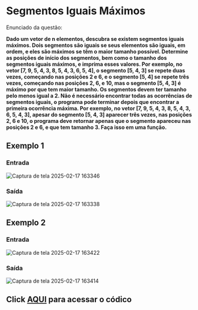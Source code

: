 # Segmentos Iguais Máximos

Enunciado da questão:

**Dado um vetor de n elementos, descubra se existem segmentos iguais máximos. Dois segmentos são iguais se seus elementos são iguais, em ordem, e eles são máximos se têm o maior tamanho possível. Determine as posições de início dos segmentos, bem como o tamanho dos segmentos iguais máximos, e imprima esses valores. Por exemplo, no vetor [7, 9, 5, 4, 3, 8, 5, 4, 3, 6, 5, 4], o segmento [5, 4, 3] se repete duas vezes, começando nas posições 2 e 6, e o segmento [5, 4] se repete três vezes, começando nas posições 2, 6, e 10, mas o segmento [5, 4, 3] é máximo por que tem maior tamanho. Os segmentos devem ter tamanho pelo menos igual a 2. Não é necessário encontrar todas as ocorrências de segmentos iguais, o programa pode terminar depois que encontrar a primeira ocorrência máxima. Por exemplo, no vetor [7, 9, 5, 4, 3, 8, 5, 4, 3, 6, 5, 4, 3], apesar do segmento [5, 4, 3] aparecer três vezes, nas posições 2, 6 e 10, o programa deve retornar apenas que o segmento apareceu nas posições 2 e 6, e que tem tamanho 3. Faça isso em uma função.**

## Exemplo 1

### Entrada
![Captura de tela 2025-02-17 163346](https://github.com/user-attachments/assets/de887d31-5a98-407e-888f-e67b1f38d59e)

### Saída
![Captura de tela 2025-02-17 163338](https://github.com/user-attachments/assets/c822e2b1-8f6d-4abe-ae81-b6f8f11c1f2c)

## Exemplo 2

### Entrada
![Captura de tela 2025-02-17 163422](https://github.com/user-attachments/assets/8b6928b2-20eb-4407-b7dc-bb6444c816a6)

### Saída
![Captura de tela 2025-02-17 163414](https://github.com/user-attachments/assets/41849ab3-5972-445c-8113-36eff9fa18af)

## Click [AQUI](https://github.com/tomaziu/Sequencias_Lista/blob/main/lista_sequenciais.py) para acessar o códico
